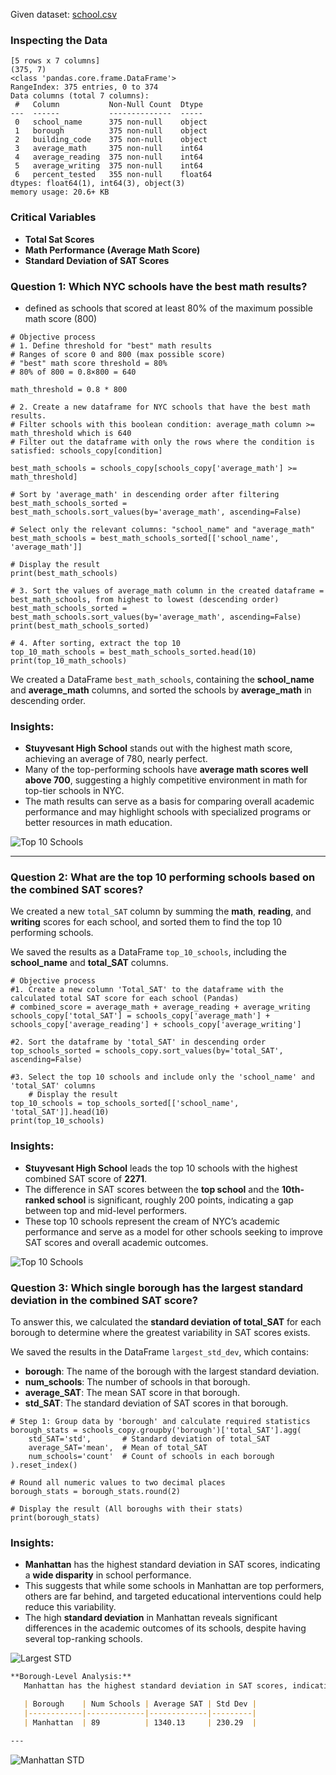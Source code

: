 
Given dataset: [school.csv](data/school.csv)

### Inspecting the Data

```
[5 rows x 7 columns]
(375, 7)
<class 'pandas.core.frame.DataFrame'>
RangeIndex: 375 entries, 0 to 374
Data columns (total 7 columns):
 #   Column           Non-Null Count  Dtype  
---  ------           --------------  -----  
 0   school_name      375 non-null    object 
 1   borough          375 non-null    object 
 2   building_code    375 non-null    object 
 3   average_math     375 non-null    int64  
 4   average_reading  375 non-null    int64  
 5   average_writing  375 non-null    int64  
 6   percent_tested   355 non-null    float64
dtypes: float64(1), int64(3), object(3)
memory usage: 20.6+ KB

```
### Critical Variables
- **Total Sat Scores**
- **Math Performance (Average Math Score)**
- **Standard Deviation of SAT Scores**

### Question 1: Which NYC schools have the best math results?
- defined as schools that scored at least 80% of the maximum possible math score (800)

```
# Objective process
# 1. Define threshold for "best" math results
# Ranges of score 0 and 800 (max possible score)
# "best" math score threshold = 80%
# 80% of 800 = 0.8×800 = 640

math_threshold = 0.8 * 800

# 2. Create a new dataframe for NYC schools that have the best math results.
# Filter schools with this boolean condition: average_math column >= math_threshold which is 640
# Filter out the dataframe with only the rows where the condition is satisfied: schools_copy[condition]

best_math_schools = schools_copy[schools_copy['average_math'] >= math_threshold]

# Sort by 'average_math' in descending order after filtering
best_math_schools_sorted = best_math_schools.sort_values(by='average_math', ascending=False)

# Select only the relevant columns: "school_name" and "average_math"
best_math_schools = best_math_schools_sorted[['school_name', 'average_math']]

# Display the result
print(best_math_schools)

# 3. Sort the values of average_math column in the created dataframe = best_math_schools, from highest to lowest (descending order)
best_math_schools_sorted = best_math_schools.sort_values(by='average_math', ascending=False)
print(best_math_schools_sorted)

# 4. After sorting, extract the top 10
top_10_math_schools = best_math_schools_sorted.head(10)
print(top_10_math_schools)
```

We created a DataFrame `best_math_schools`, containing the **school_name** and **average_math** columns, and sorted the schools by **average_math** in descending order.

### Insights:
- **Stuyvesant High School** stands out with the highest math score, achieving an average of 780, nearly perfect.
- Many of the top-performing schools have **average math scores well above 700**, suggesting a highly competitive environment in math for top-tier schools in NYC.
- The math results can serve as a basis for comparing overall academic performance and may highlight schools with specialized programs or better resources in math education.

![Top 10 Schools](images/Question1_Chart.png)

---

### Question 2: What are the top 10 performing schools based on the combined SAT scores?
We created a new `total_SAT` column by summing the **math**, **reading**, and **writing** scores for each school, and sorted them to find the top 10 performing schools.

We saved the results as a DataFrame `top_10_schools`, including the **school_name** and **total_SAT** columns.
```
# Objective process
#1. Create a new column 'Total_SAT' to the dataframe with the calculated total SAT score for each school (Pandas) 
# combined_score = average_math + average_reading + average_writing
schools_copy['total_SAT'] = schools_copy['average_math'] + schools_copy['average_reading'] + schools_copy['average_writing']

#2. Sort the dataframe by 'total_SAT' in descending order
top_schools_sorted = schools_copy.sort_values(by='total_SAT', ascending=False)

#3. Select the top 10 schools and include only the 'school_name' and 'total_SAT' columns
    # Display the result
top_10_schools = top_schools_sorted[['school_name', 'total_SAT']].head(10)
print(top_10_schools)
```
### Insights:
- **Stuyvesant High School** leads the top 10 schools with the highest combined SAT score of **2271**.
- The difference in SAT scores between the **top school** and the **10th-ranked school** is significant, roughly 200 points, indicating a gap between top and mid-level performers.
- These top 10 schools represent the cream of NYC’s academic performance and serve as a model for other schools seeking to improve SAT scores and overall academic outcomes.

![Top 10 Schools](images/Question2_Chart.png)

### Question 3: Which single borough has the largest standard deviation in the combined SAT score?
To answer this, we calculated the **standard deviation of total_SAT** for each borough to determine where the greatest variability in SAT scores exists.

We saved the results in the DataFrame `largest_std_dev`, which contains:
- **borough**: The name of the borough with the largest standard deviation.
- **num_schools**: The number of schools in that borough.
- **average_SAT**: The mean SAT score in that borough.
- **std_SAT**: The standard deviation of SAT scores in that borough.
```
# Step 1: Group data by 'borough' and calculate required statistics
borough_stats = schools_copy.groupby('borough')['total_SAT'].agg(
    std_SAT='std',       # Standard deviation of total_SAT
    average_SAT='mean',  # Mean of total_SAT
    num_schools='count'  # Count of schools in each borough
).reset_index()

# Round all numeric values to two decimal places
borough_stats = borough_stats.round(2)

# Display the result (All boroughs with their stats)
print(borough_stats)
```
### Insights:
- **Manhattan** has the highest standard deviation in SAT scores, indicating a **wide disparity** in school performance.
- This suggests that while some schools in Manhattan are top performers, others are far behind, and targeted educational interventions could help reduce this variability.
- The high **standard deviation** in Manhattan reveals significant differences in the academic outcomes of its schools, despite having several top-ranking schools.

![Largest STD](images/Question3.png)
```markdown   
**Borough-Level Analysis:**
   Manhattan has the highest standard deviation in SAT scores, indicating the greatest variability among schools. Here are the borough statistics:

   | Borough    | Num Schools | Average SAT | Std Dev |
   |------------|-------------|-------------|---------|
   | Manhattan  | 89          | 1340.13     | 230.29  |

---
```
![Manhattan STD](images/Question3.1_Chart.png)




